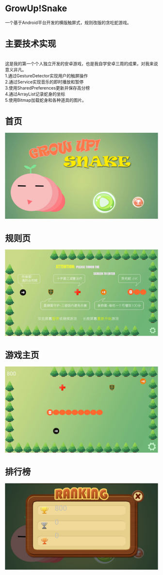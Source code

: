 # GrowUp!Snake
一个基于Android平台开发的横版触屏式，规则改版的贪吃蛇游戏。
# 主要技术实现
</br>这是我的第一个个人独立开发的安卓游戏，也是我自学安卓三周的成果，对我来说意义非凡。
</br>1.通过GestureDetector实现用户的触屏操作
</br>2.通过Service实现音乐的即时播放和暂停
</br>3.使用SharedPreferences更新并保存高分榜
</br>4.通过ArrayList记录蛇身的坐标
</br>5.使用Bitmap加载蛇身和各种道具的图片。
# 首页
![Image](https://github.com/Chen0901/GrowUpSnake/raw/master/Img/GUS01.jpg)
# 规则页
![Image](https://github.com/Chen0901/GrowUpSnake/raw/master/Img/GUS02.jpg)
# 游戏主页
![Image](https://github.com/Chen0901/GrowUpSnake/raw/master/Img/GUS03.jpg)
# 排行榜
![Image](https://github.com/Chen0901/GrowUpSnake/raw/master/Img/GUS04.jpg)
